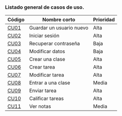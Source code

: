 ### Listado general de casos de uso.
| Código | Nombre corto | Prioridad  |
|--------------------------|--------------------------------|--------------------------|
| [CU01](CU01-Guardar-un-usuario-nuevo) | Guardar un usuario nuevo | Alta | 
| [CU02](CU02-Iniciar-sesión) | Iniciar sesión | Alta |
| [CU03](CU03-Recuperar-contraseña) | Recuperar contraseña | Baja |
| [CU04](CU04-Modificar-datos) | Modificar datos | Baja |
| [CU05](CU05-Crear-una-clase) | Crear una clase | Alta |
| [CU06](CU06-Crear-tarea) | Crear tarea | Alta |
| [CU07](CU07-Modificar-tarea) | Modificar tarea | Alta |
| [CU08](CU08-Entrar-a-una-clase) | Entrar a una clase | Media |
| [CU09](CU09-Enviar-tarea) | Enviar tarea | Alta |
| [CU10](CU10-Calificar-tareas) | Calificar tareas | Alta |
| [CU11](CU11-Ver-notas) | Ver notas | Media |



